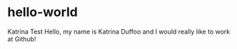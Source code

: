 # hello-world
Katrina Test
Hello, my name is Katrina Duffoo and I would really like to work at Github!
